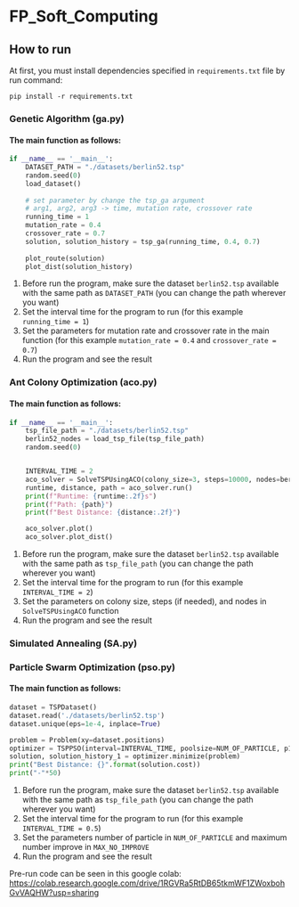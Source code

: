 # FP_Soft_Computing

## How to run
At first, you must install dependencies specified in `requirements.txt` file by run command:
```
pip install -r requirements.txt
```

### Genetic Algorithm (ga.py)
#### The main function as follows:
```py
if __name__ == '__main__':
    DATASET_PATH = "./datasets/berlin52.tsp"
    random.seed(0)
    load_dataset()
    
    # set parameter by change the tsp_ga argument
    # arg1, arg2, arg3 -> time, mutation rate, crossover rate
    running_time = 1
    mutation_rate = 0.4
    crossover_rate = 0.7
    solution, solution_history = tsp_ga(running_time, 0.4, 0.7)
    
    plot_route(solution)
    plot_dist(solution_history)
```
1. Before run the program, make sure the dataset `berlin52.tsp` available with the same path as `DATASET_PATH` (you can change the path wherever you want)
2. Set the interval time for the program to run (for this example `running_time = 1`)
3. Set the parameters for mutation rate and crossover rate in the main function (for this example `mutation_rate = 0.4` and `crossover_rate = 0.7`)
4. Run the program and see the result

### Ant Colony Optimization (aco.py)

#### The main function as follows:

```py
if __name__ == '__main__':
    tsp_file_path = "./datasets/berlin52.tsp"
    berlin52_nodes = load_tsp_file(tsp_file_path)
    random.seed(0)


    INTERVAL_TIME = 2
    aco_solver = SolveTSPUsingACO(colony_size=3, steps=10000, nodes=berlin52_nodes)
    runtime, distance, path = aco_solver.run()
    print(f"Runtime: {runtime:.2f}s")
    print(f"Path: {path}")
    print(f"Best Distance: {distance:.2f}")

    aco_solver.plot()
    aco_solver.plot_dist()
```

1. Before run the program, make sure the dataset `berlin52.tsp` available with the same path as `tsp_file_path` (you can change the path wherever you want)
2. Set the interval time for the program to run (for this example `INTERVAL_TIME = 2`)
3. Set the parameters on colony size, steps (if needed), and nodes in `SolveTSPUsingACO` function
4. Run the program and see the result

### Simulated Annealing (SA.py)

### Particle Swarm Optimization (pso.py)
#### The main function as follows:
```py
dataset = TSPDataset()
dataset.read('./datasets/berlin52.tsp')
dataset.unique(eps=1e-4, inplace=True)

problem = Problem(xy=dataset.positions)
optimizer = TSPPSO(interval=INTERVAL_TIME, poolsize=NUM_OF_PARTICLE, p1=0.95, p2=0.03, p3=0.02, max_no_improv=MAX_NO_IMPROVE)
solution, solution_history_1 = optimizer.minimize(problem)
print("Best Distance: {}".format(solution.cost))
print("-"*50)
```
1. Before run the program, make sure the dataset `berlin52.tsp` available with the same path as `tsp_file_path` (you can change the path wherever you want)
2. Set the interval time for the program to run (for this example `INTERVAL_TIME = 0.5`)
3. Set the parameters number of particle in `NUM_OF_PARTICLE` and maximum number improve in `MAX_NO_IMPROVE`
4. Run the program and see the result

Pre-run code can be seen in this google colab:
https://colab.research.google.com/drive/1RGVRa5RtDB65tkmWF1ZWoxbohGvVAQHW?usp=sharing
